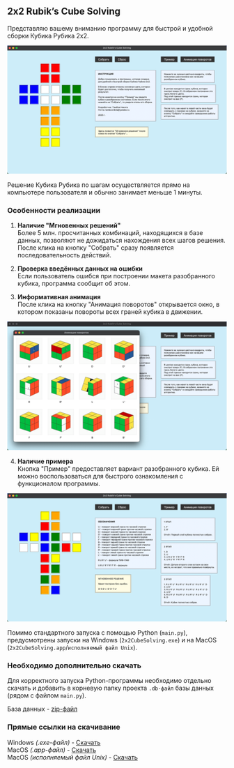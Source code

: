 ## 2x2 Rubik’s Cube Solving

Представляю вашему вниманию программу для быстрой и удобной сборки Кубика Рубика 2x2.

![Главное окно программы](imgs/main_window.png)

Решение Кубика Рубика по шагам осуществляется прямо на компьютере пользователя и обычно занимает меньше 1 минуты.

### Особенности реализации

1) **Наличие "Мгновенных решений"**  
Более 5 млн. просчитанных комбинаций, находящихся в базе данных, позволяют не дожидаться нахождения всех шагов решения. После клика на кнопку "Собрать" сразу появляется последовательность действий.


2) **Проверка введённых данных на ошибки**  
Если пользователь ошибся при построении макета разобранного кубика, программа сообщит об этом.


3) **Информативная анимация**  
После клика на кнопку "Анимация поворотов" открывается окно, в котором показаны повороты всех граней кубика в движении.

![Анимация поворотов](imgs/animation_rotations.png)

4) **Наличие примера**  
Кнопка "Пример" предоставляет вариант разобранного кубика. Ей можно воспользоваться для быстрого ознакомления с функционалом программы.

![Пример](imgs/solving.png)

Помимо стандартного запуска с помощью Python (`main.py`), предусмотрены запуски на Windows (`2x2CubeSolving.exe`) и на MacOS (`2x2CubeSolving.app`/`исполняемый файл Unix`).

### Необходимо дополнительно скачать

Для корректного запуска Python-программы необходимо отдельно скачать и добавить в корневую папку проекта `.db-файл` базы данных (рядом с файлом `main.py`).  

База данных - [zip-файл]() 

### Прямые ссылки на скачивание

Windows *(.exe-файл)* - [Скачать]()  
MacOS *(.app-файл)* - [Скачать]()  
MacOS *(исполняемый файл Unix)* - [Скачать]()